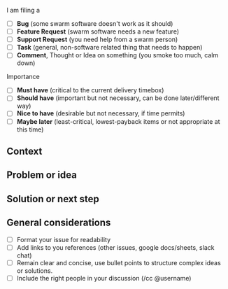 <!---
  Provide a general summary of the issue in the Title above
  Keep titles short and descriptive
-->

I am filing a

- [ ] **Bug** (some swarm software doesn't work as it should)
- [ ] **Feature Request** (swarm software needs a new feature)
- [ ] **Support Request** (you need help from a swarm person)
- [ ] **Task** (general, non-software related thing that needs to happen)
- [ ] **Comment**, Thought or Idea on something (you smoke too much, calm down)

Importance

- [ ] **Must have** (critical to the current delivery timebox)
- [ ] **Should have** (important but not necessary, can be done later/different way)
- [ ] **Nice to have** (desirable but not necessary, if time permits)
- [ ] **Maybe later** (least-critical, lowest-payback items or not appropriate at this time)

## Context
<!---
  explain the conditions which led you to write this issue
  Why is this important to you? How would you use it?
  How can it benefit other users?
-->

## Problem or idea
<!---
  The context should lead to something, an idea or a problem that you’re facing.
  Provide a detailed description of the change or addition you are proposing
-->


## Solution or next step
<!---
  this where you move forward.
  You can engage others (request feedback),
  assign somebody else to the issue,
  or simply leave it for further investigation,
  but you absolutely need to propose a next step towards solving the issue.
-->

## General considerations

- [ ] Format your issue for readability
- [ ] Add links to you references (other issues, google docs/sheets, slack chat)
- [ ] Remain clear and concise, use bullet points to structure complex ideas or solutions.
- [ ] Include the right people in your discussion (/cc @username)
